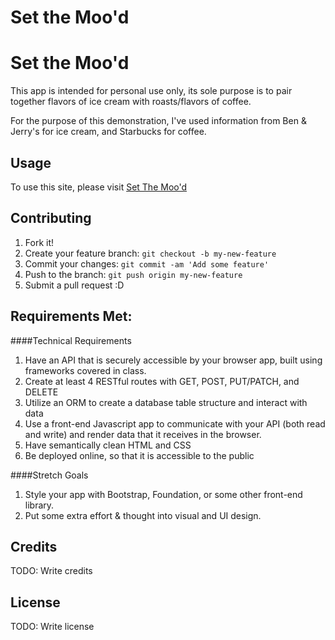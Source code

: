 # Set the Moo'd




# Set the Moo'd

This app is intended for personal use only, its sole purpose is to pair together flavors of ice cream with roasts/flavors of coffee.

For the purpose of this demonstration, I've used information from Ben & Jerry's for ice cream, and Starbucks for coffee.

## Usage

To use this site, please visit [Set The Moo'd](http://astoellis.github.io/proj_2_front/)

## Contributing

1. Fork it!
2. Create your feature branch: `git checkout -b my-new-feature`
3. Commit your changes: `git commit -am 'Add some feature'`
4. Push to the branch: `git push origin my-new-feature`
5. Submit a pull request :D

## Requirements Met:
####Technical Requirements


1. Have an API that is securely accessible by your browser app, built using frameworks covered in class.
2. Create at least 4 RESTful routes with GET, POST, PUT/PATCH, and DELETE
3. Utilize an ORM to create a database table structure and interact with data
4. Use a front-end Javascript app to communicate with your API (both read and write) and render data that it receives in the browser.
5. Have semantically clean HTML and CSS
6. Be deployed online, so that it is accessible to the public

####Stretch Goals
1. Style your app with Bootstrap, Foundation, or some other front-end library.
2. Put some extra effort & thought into visual and UI design.


## Credits

TODO: Write credits

## License

TODO: Write license

